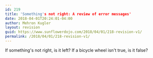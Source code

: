 ```yaml
---
id: 219
title: 'Something's not right: A review of error messages'
date: 2018-04-01T20:24:01-04:00
author: Mehron Kugler
layout: revision
guid: https://www.sunflowerdojo.com/2018/04/01/218-revision-v1/
permalink: /2018/04/01/218-revision-v1/
---
```

If something's not right, is it left? If a bicycle wheel isn't true, is it false?

<!--more-->

&nbsp;

&nbsp;
